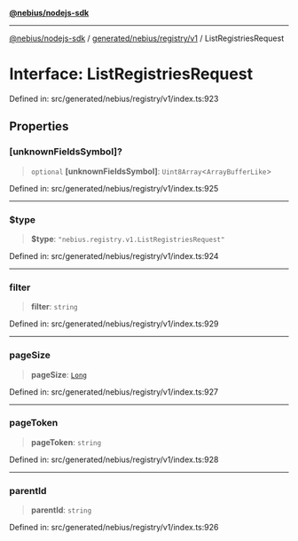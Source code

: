 [**@nebius/nodejs-sdk**](../../../../../README.md)

***

[@nebius/nodejs-sdk](../../../../../README.md) / [generated/nebius/registry/v1](../README.md) / ListRegistriesRequest

# Interface: ListRegistriesRequest

Defined in: src/generated/nebius/registry/v1/index.ts:923

## Properties

### \[unknownFieldsSymbol\]?

> `optional` **\[unknownFieldsSymbol\]**: `Uint8Array`\<`ArrayBufferLike`\>

Defined in: src/generated/nebius/registry/v1/index.ts:925

***

### $type

> **$type**: `"nebius.registry.v1.ListRegistriesRequest"`

Defined in: src/generated/nebius/registry/v1/index.ts:924

***

### filter

> **filter**: `string`

Defined in: src/generated/nebius/registry/v1/index.ts:929

***

### pageSize

> **pageSize**: [`Long`](../../../../../runtime/protos/core/classes/Long.md)

Defined in: src/generated/nebius/registry/v1/index.ts:927

***

### pageToken

> **pageToken**: `string`

Defined in: src/generated/nebius/registry/v1/index.ts:928

***

### parentId

> **parentId**: `string`

Defined in: src/generated/nebius/registry/v1/index.ts:926
